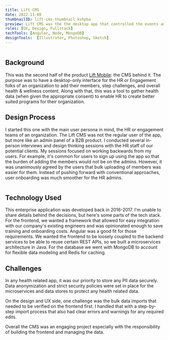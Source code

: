 ```yaml
---
title: Lift CMS
date: 2022-11-08
thumbnailID: lift-cms-thumbnail_kvhpba
preview: Lift CMS was the the desktop app that controlled the events and wellness programs behind the scenes.
roles: [UX, Design, Fullstack]
techTools: [Angular, Node, MongoDB]
designTools:  [Illustrator, Photoshop, Sketch]
---
```


<script>
  import Image from '$lib/common/Image.svelte';
  import { base } from '$app/paths';
  import { ImageCloudinaryService, key as imgKey } from '$lib/services/image-formatter.service';
  import { setContext } from 'svelte';

  const baseStr = base === undefined ? '' : base;

  const imgParams = {
    width: 850
  }
  setContext(imgKey, new ImageCloudinaryService());
</script>

<div class="post-image-container">
  <Image imgPath='lift-cms-post_mcfm0c' params={imgParams}  sizes="(max-width: 700px) 100vw, 850px" hoverEffect="false"/>
</div>

## Background

This was the second half of the product [Lift Mobile]({baseStr}/projects/lift-mobile): the CMS behind it. The purpose was to have a desktop-only interface for the HR or Engagement folks of an organization to add their members, step challenges, and overall health & wellness content. Along with that, this was a tool to gather health data (when given the appropriate consent) to enable HR to create better suited programs for their organization. 

## Design Process 

I started this one with the main user persona in mind, the HR or engagement teams of an organization. The Lift CMS was not the regular user of the app, but more like an admin panel of a B2B product. I conducted several in-person interviews and design thinking sessions with the HR staff of our potential clients. My sessions focused on working backwards from my users. For example, it's common for users to sign up using the app so that the burden of adding the members would not be on the admins. However, it was unanimously agreed by the users that bulk uploading of members was easier for them. Instead of pushing forward with conventional approaches, user onboarding was much smoother for the HR admins.

<div class="post-image-container">
  <Image imgPath='lift-cms-mockup_ecam5o' params={imgParams}  sizes="(max-width: 700px) 100vw, 850px" hoverEffect="false"/>
</div>

## Technology Used
This enterprise application was developed back in 2016-2017. I'm unable to share details behind the decisions, but here's some parts of the tech stack. For the frontend, we wanted a framework that allowed for easy integration with our company's existing engineers and was opinionated enough to save training and onboarding costs. Angular was a good fit for those requirements. We wanted the frontend to be loosely coupled to the backend services to be able to reuse certain REST APIs, so we built a microservices architecture in Java. For the database we went with MongoDB to account for flexible data modeling and Redis for caching. 

## Challenges

In any health related app, it was our priority to store any PII data securely. Data anonymization and strict security policies were set in place for the microservices and data stores to protect any health related data. 

On the design and UX side, one challenge was the bulk data imports that needed to be verified on the frontend first. I handled that with a step-by-step import process that also had clear errors and warnings for any required edits. 

Overall the CMS was an engaging project especially with the responsibility of building the frontend and managing the data. 






